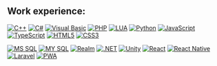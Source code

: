 ## Work experience:

[![C++](https://img.shields.io/badge/C%2B%2B-ccc?style=for-the-badge&logoColor=ccc&labelColor=333&logo=cplusplus)]()
[![C#](https://img.shields.io/badge/C%23-ccc?style=for-the-badge&logoColor=ccc&labelColor=333&logo=csharp)]()
[![Visual Basic](https://img.shields.io/badge/Visual_Basic-ccc?style=for-the-badge&logoColor=ccc&labelColor=333&logo=visualbasic)]()
[![PHP](https://img.shields.io/badge/PHP-ccc?style=for-the-badge&logoColor=ccc&labelColor=333&logo=php)]()
[![LUA](https://img.shields.io/badge/LUA-ccc?style=for-the-badge&logoColor=ccc&labelColor=333&logo=lua)]()
[![Python](https://img.shields.io/badge/Python-ccc?style=for-the-badge&logoColor=ccc&labelColor=333&logo=python)]()
[![JavaScript](https://img.shields.io/badge/JavaScript-ccc?style=for-the-badge&logoColor=ccc&labelColor=333&logo=javascript)]()
[![TypeScript](https://img.shields.io/badge/TypeScript-ccc?style=for-the-badge&logoColor=ccc&labelColor=333&logo=typescript)]()
[![HTML5](https://img.shields.io/badge/HTML5-ccc?style=for-the-badge&logoColor=ccc&labelColor=333&logo=html5)]()
[![CSS3](https://img.shields.io/badge/CSS3-ccc?style=for-the-badge&logoColor=ccc&labelColor=333&logo=css3)]()

[![MS SQL](https://img.shields.io/badge/MS_SQL-ccc?style=for-the-badge&logoColor=ccc&labelColor=333&logo=microsoftsqlserver)]()
[![MY SQL](https://img.shields.io/badge/MY_SQL-ccc?style=for-the-badge&logoColor=ccc&labelColor=333&logo=mysql)]()
[![Realm](https://img.shields.io/badge/Realm-ccc?style=for-the-badge&logoColor=ccc&labelColor=333&logo=realm)]()
[![.NET](https://img.shields.io/badge/.NET-ccc?style=for-the-badge&logoColor=ccc&labelColor=333&logo=dotnet)]()
[![Unity](https://img.shields.io/badge/Unity-ccc?style=for-the-badge&logoColor=ccc&labelColor=333&logo=unity)]()
[![React](https://img.shields.io/badge/React-ccc?style=for-the-badge&logoColor=ccc&labelColor=333&logo=react)]()
[![React Native](https://img.shields.io/badge/React_Native-ccc?style=for-the-badge&logoColor=ccc&labelColor=333&logo=react)]()
[![Laravel](https://img.shields.io/badge/Laravel-ccc?style=for-the-badge&logoColor=ccc&labelColor=333&logo=laravel)]()
[![PWA](https://img.shields.io/badge/PWA-ccc?style=for-the-badge&logoColor=ccc&labelColor=333&logo=pwa)]()
